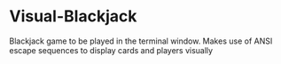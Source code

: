 # Visual-Blackjack
Blackjack game to be played in the terminal window. Makes use of ANSI escape sequences to display cards and players visually
